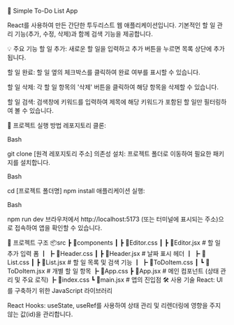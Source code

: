 📝 Simple To-Do List App

React를 사용하여 만든 간단한 투두리스트 웹 애플리케이션입니다. 기본적인 할 일 관리 기능(추가, 수정, 삭제)과 함께 검색 기능을 제공합니다.

💡 주요 기능
할 일 추가: 새로운 할 일을 입력하고 추가 버튼을 누르면 목록 상단에 추가됩니다.

할 일 완료: 할 일 옆의 체크박스를 클릭하여 완료 여부를 표시할 수 있습니다.

할 일 삭제: 각 할 일 항목의 '삭제' 버튼을 클릭하여 해당 항목을 삭제할 수 있습니다.

할 일 검색: 검색창에 키워드를 입력하여 제목에 해당 키워드가 포함된 할 일만 필터링하여 볼 수 있습니다.

🚀 프로젝트 실행 방법
레포지토리 클론:

Bash

git clone [원격 레포지토리 주소]
의존성 설치: 프로젝트 폴더로 이동하여 필요한 패키지를 설치합니다.

Bash

cd [프로젝트 폴더명]
npm install
애플리케이션 실행:

Bash

npm run dev
브라우저에서 http://localhost:5173 (또는 터미널에 표시되는 주소)으로 접속하여 앱을 확인할 수 있습니다.

📁 프로젝트 구조
📦src
┣ 📂components
┃ ┣ 📜Editor.css
┃ ┣ 📜Editor.jsx # 할 일 추가 입력 폼
┃ ┣ 📜Header.css
┃ ┣ 📜Header.jsx # 날짜 표시 헤더
┃ ┣ 📜List.css
┃ ┣ 📜List.jsx # 할 일 목록 및 검색 기능
┃ ┣ 📜ToDoItem.css
┃ ┗ 📜ToDoItem.jsx # 개별 할 일 항목
┣ 📜App.css
┣ 📜App.jsx # 메인 컴포넌트 (상태 관리 및 주요 로직)
┣ 📜index.css
┗ 📜main.jsx # 앱의 진입점
🛠️ 사용 기술
React: UI를 구축하기 위한 JavaScript 라이브러리

React Hooks: useState, useRef를 사용하여 상태 관리 및 리렌더링에 영향을 주지 않는 값(id)을 관리합니다.
